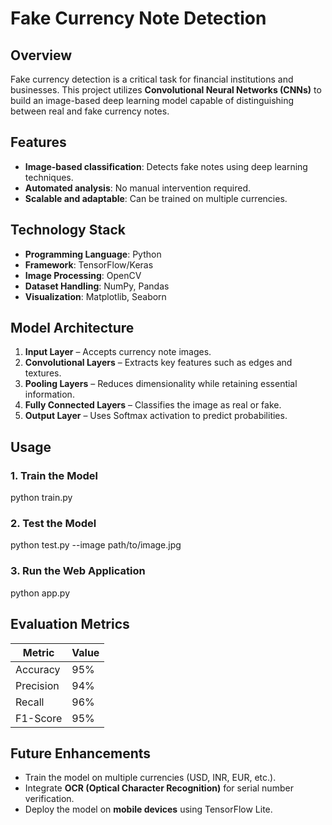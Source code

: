 # Fake Currency Note Detection

## **Overview**
Fake currency detection is a critical task for financial institutions and businesses. This project utilizes **Convolutional Neural Networks (CNNs)** to build an image-based deep learning model capable of distinguishing between real and fake currency notes.


## **Features**
- **Image-based classification**: Detects fake notes using deep learning techniques.
- **Automated analysis**: No manual intervention required.
- **Scalable and adaptable**: Can be trained on multiple currencies.

## **Technology Stack**
- **Programming Language**: Python
- **Framework**: TensorFlow/Keras
- **Image Processing**: OpenCV
- **Dataset Handling**: NumPy, Pandas
- **Visualization**: Matplotlib, Seaborn


## **Model Architecture**
1. **Input Layer** – Accepts currency note images.
2. **Convolutional Layers** – Extracts key features such as edges and textures.
3. **Pooling Layers** – Reduces dimensionality while retaining essential information.
4. **Fully Connected Layers** – Classifies the image as real or fake.
5. **Output Layer** – Uses Softmax activation to predict probabilities.


## **Usage**
### **1. Train the Model**

python train.py

### **2. Test the Model**

python test.py --image path/to/image.jpg

### **3. Run the Web Application**

python app.py


## **Evaluation Metrics**
| Metric  | Value |
|---------|-------|
| Accuracy | 95%  |
| Precision | 94% |
| Recall | 96% |
| F1-Score | 95% |

## **Future Enhancements**
- Train the model on multiple currencies (USD, INR, EUR, etc.).
- Integrate **OCR (Optical Character Recognition)** for serial number verification.
- Deploy the model on **mobile devices** using TensorFlow Lite.


